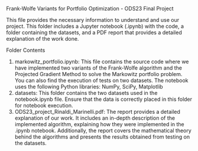 Frank-Wolfe Variants for Portfolio Optimization - ODS23 Final Project

This file provides the necessary information to understand and use our project. This folder includes a Jupyter notebook (.ipynb) with the code, a folder containing the datasets, and a PDF report that provides a detailed explanation of the work done.

Folder Contents
1. markowitz_portfolio.ipynb: This file contains the source code where we have implemented two variants of the Frank-Wolfe algorithm and the Projected Gradient Method to solve the Markowitz portfolio problem. You can also find the execution of tests on two datasets. The notebook uses the following Python libraries: NumPy, SciPy, Matplotlib
2. datasets: This folder contains the two datasets used in the notebook.ipynb file. Ensure that the data is correctly placed in this folder for notebook execution.
3. ODS23_project_Rinaldi_Marinelli.pdf: The report provides a detailed explanation of our work. It includes an in-depth description of the implemented algorithm, explaining how they were implemented in the .ipynb notebook. Additionally, the report covers the mathematical theory behind the algorithms and presents the results obtained from testing on the datasets.
